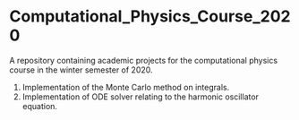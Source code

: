 # Computational_Physics_Course_2020
A repository containing academic projects for the computational physics course in the winter semester of 2020.
1. Implementation of the Monte Carlo method on integrals.
2. Implementation of ODE solver relating to the harmonic oscillator equation.
